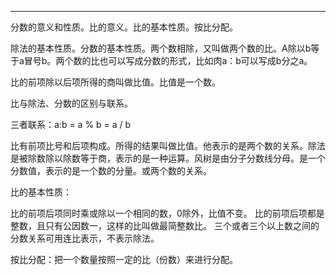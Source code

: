 ***

分数的意义和性质。比的意义。比的基本性质。按比分配。

除法的基本性质。分数的基本性质。两个数相除，又叫做两个数的比。A除以b等于a冒号b。两个数的比也可以写成分数的形式，比如肉a：b可以写成b分之a。

比的前项除以后项所得的商叫做比值。比值是一个数。

比与除法、分数的区别与联系。

三者联系：a:b = a % b = a / b

比有前项比号和后项构成。所得的结果叫做比值。他表示的是两个数的关系。除法是被除数除以除数等于商，表示的是一种运算。风树是由分子分数线分母。是一个分数值，表示的是一个数的分量。或两个数的关系。

比的基本性质：

比的前项后项同时乘或除以一个相同的数，0除外，比值不变。
比的前项后项都是整数，且只有公因数一，这样的比叫做最简整数比。
三个或者三个以上数之间的分数关系可用连比表示，不表示除法。

按比分配：把一个数量按照一定的比（份数）来进行分配。
